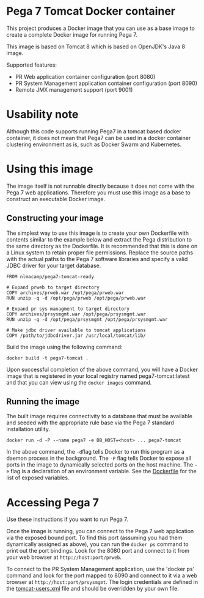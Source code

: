 # Pega 7 Tomcat Docker container

This project produces a Docker image that you can use as a base image to create a complete Docker image for running Pega 7.  

This image is based on Tomcat 8 which is based on OpenJDK's Java 8 image. 

Supported features:

* PR Web application container configuration (port 8080)
* PR System Management application container configuration (port 8090)
* Remote JMX management support (port 9001)

# Usability note

Although this code supports running Pega7 in a tomcat based docker container, it does not mean that Pega7 can be used in a docker container clustering environment as is, such as Docker Swarm and Kubernetes.

# Using this image

The image itself is not runnable directly because it does not come with the Pega 7
 web applications.  Therefore you must use this image as a base to construct an 
 executable Docker image.

## Constructing your image

The simplest way to use this image is to create your own Dockerfile with contents similar to the example below and 
extract the Pega distribution to the same directory as the Dockerfile.  It is recommended that this is done on a Linux system to retain proper file permissions.  Replace the source paths with the actual paths to the Pega 7 software libraries and specify a valid JDBC driver for your target database.

    FROM nlmacamp/pega7-tomcat-ready
    
    # Expand prweb to target directory
    COPY archives/prweb.war /opt/pega/prweb.war
    RUN unzip -q -d /opt/pega/prweb /opt/pega/prweb.war
    
    # Expand pr sys managment to target directory
    COPY archives/prsysmgmt.war /opt/pega/prsysmgmt.war
    RUN unzip -q -d /opt/pega/prsysmgmt /opt/pega/prsysmgmt.war
     
    # Make jdbc driver available to tomcat applications
    COPY /path/to/jdbcdriver.jar /usr/local/tomcat/lib/

Build the image using the following command:

    docker build -t pega7-tomcat .

Upon successful completion of the above command, you will have a Docker
image that is registered in your local registry named pega7-tomcat:latest
 and that you can view using the `docker images` command.

## Running the image

The built image requires connectivity to a database that must be 
 available and seeded with the appropriate rule base via the Pega 7 standard installation
 utility.

    docker run -d -P --name pega7 -e DB_HOST=<host> ... pega7-tomcat

In the above command, the `-d`flag  tells Docker to run this program as a daemon process in 
 the background.  The `-P` flag tells Docker to expose all ports in the image to dynamically
 selected ports on the host machine.  The `-e` flag is a declaration of an environment
 variable.  See the [Dockerfile](Dockerfile) for the list of exposed variables.

# Accessing Pega 7

Use these instructions if you want to run Pega 7.

Once the image is running, you can connect to the Pega 7 web application via the exposed bound
port.  To find this port (assuming you had them dynamically assigned as above), you can run 
the `docker ps` command to print out the port bindings.  Look for the 8080 port and connect to
it from your web browser at `http://host:port/prweb`.

To connect to the PR System Management application, use the 'docker ps' command and look for
the port mapped to 8090 and connect to it via a web browser at `http://host:port/prsysmgmt`. 
The login credentials are defined in the [tomcat-users.xml](conf/tomcat-users.xml) file and should be overridden by your own file.
